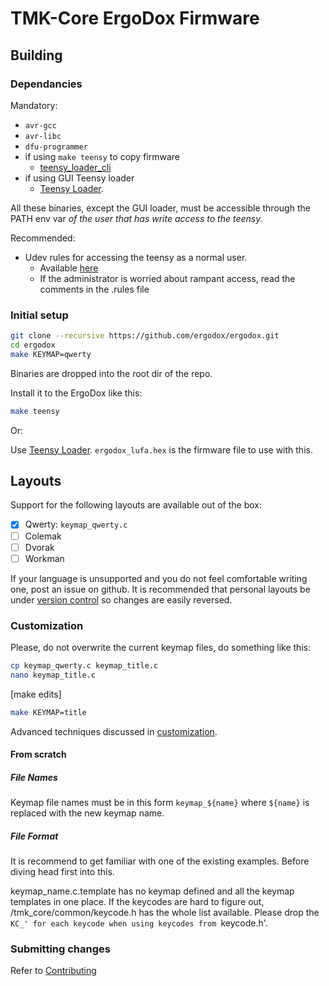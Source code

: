# TMK-Core ErgoDox Firmware

## Building

### Dependancies

Mandatory:

 * `avr-gcc`
 * `avr-libc`
 * `dfu-programmer`
 * if using `make teensy` to copy firmware
   * [teensy_loader_cli](https://github.com/PaulStoffregen/teensy_loader_cli)
 * if using GUI Teensy loader
   * [Teensy Loader](https://www.pjrc.com/teensy/loader.html).

All these binaries, except the GUI loader, must be accessible through the PATH env var _of the user that has write access to the teensy._

Recommended:

 * Udev rules for accessing the teensy as a normal user.
   * Available [here](http://www.pjrc.com/teensy/49-teensy.rules)
   * If the administrator is worried about rampant access, read the
     comments in the .rules file

### Initial setup

```sh
git clone --recursive https://github.com/ergodox/ergodox.git
cd ergodox
make KEYMAP=qwerty
```

Binaries are dropped into the root dir of the repo.

Install it to the ErgoDox like this:

```sh
make teensy
```

Or:

Use [Teensy Loader](https://www.pjrc.com/teensy/loader.html).
`ergodox_lufa.hex` is the firmware file to use with this.

## Layouts

Support for the following layouts are available out of the box:

- [x] Qwerty: `keymap_qwerty.c`
- [ ] Colemak
- [ ] Dvorak
- [ ] Workman

If your language is unsupported and you do not feel comfortable writing one, post an issue on github.
It is recommended that personal layouts be under [version control](http://oss-watch.ac.uk/resources/versioncontrol) so changes are easily reversed.

### Customization

Please, do not overwrite the current keymap files, do something like this:

```sh
cp keymap_qwerty.c keymap_title.c
nano keymap_title.c
```

[make edits]

```sh
make KEYMAP=title
```

Advanced techniques discussed in [customization]().

#### From scratch

##### File Names

Keymap file names must be in this form `keymap_${name}` where `${name}` is replaced with the new keymap name.

##### File Format

It is recommend to get familiar with one of the existing examples. Before diving head first into this.

keymap_name.c.template has no keymap defined and all the keymap templates in one place.
If the keycodes are hard to figure out, /tmk_core/common/keycode.h has the whole list available.
Please drop the `KC_' for each keycode when using keycodes from `keycode.h'.

### Submitting changes

Refer to [Contributing](CONTRIBUTING.md)
